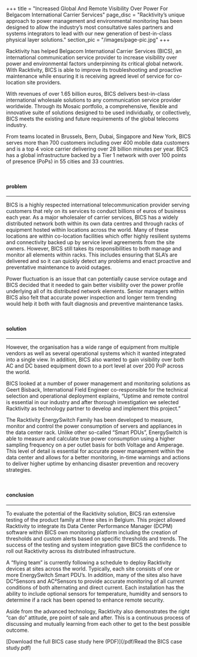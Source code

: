 +++
title = "Increased Global And Remote Visibility Over Power For Belgacom International Carrier Services"
page_disc = "Racktivity’s unique approach to power management and environmental monitoring has been designed to allow the industry’s most consultative sales partners and systems integrators to lead with our new generation of best-in-class physical layer solutions."
section_pic = "/images/page-pic.jpg"
+++


Racktivity has helped Belgacom International Carrier Services (BICS), an international communication service provider to increase visibility over power and environmental factors underpinning its critical global network. 
With Racktivity, BICS is able to improve its troubleshooting and proactive maintenance while ensuring it is receiving agreed level of service for co-location site providers.

With revenues of over 1.65 billion euros, BICS delivers best-in-class international wholesale solutions to any communication service provider worldwide. Through its Mosaic portfolio, a comprehensive, flexible and innovative suite of solutions designed to be used individually, or collectively, BICS meets the existing and future requirements of the global telecoms industry.

From teams located in Brussels, Bern, Dubai, Singapore and New York, BICS serves more than 700 customers including over 400 mobile data customers and is a top 4 voice carrier delivering over 28 billion minutes per year. BICS has a global infrastructure backed by a Tier 1 network with over 100 points of presence (PoPs) in 55 cities and 33 countries.

<br>

#### problem
-------------------------------------

BICS is a highly respected international telecommunication provider serving customers that rely on its services to conduct billions of euros of business each year.
As a major wholesaler of carrier services, BICS has a widely distributed network both within its own data centres and through racks of equipment hosted within locations across the world.
Many of these locations are within co-location facilities which offer highly resilient systems and connectivity backed up by service level agreements from the site owners. However, BICS still takes its responsibilities to both manage and monitor all elements within racks.
This includes ensuring that SLA’s are delivered and so it can quickly detect any problems and enact proactive and preventative maintenance to avoid outages.

Power fluctuation is an issue that can potentially cause service outage and BICS decided that it needed to gain better visibility over the power profile underlying all of its distributed network elements. Senior managers within BICS also felt that accurate power inspection and longer term trending would help it both with fault diagnosis and preventive maintenance tasks.

<br>

#### solution
----------------------------------------


However, the organisation has a wide range of equipment from multiple vendors as well as several operational systems which it wanted integrated into a single view. In addition, BICS also wanted to gain visibility over both AC and DC based equipment down to a port level at over 200 PoP across the world.

BICS looked at a number of power management and monitoring solutions as Geert Bisback, International Field Engineer co-responsible for the technical selection and operational deployment explains, “Uptime and remote control is essential in our industry and after thorough investigation we selected Racktivity as technology partner to develop and implement this project.”

The Racktivity EnergySwitch Family has been developed to measure, monitor and control the power consumption of servers and appliances in the data center rack.
Unlike other so-called “Smart PDUs”, EnergySwitch is able to measure and calculate true power consumption using a higher sampling frequency on a per outlet basis for both Voltage and Amperage. 
This level of detail is essential for accurate power management within the data center and allows for a better monitoring, in-time warnings and actions to deliver higher uptime by enhancing disaster prevention and recovery strategies.

<br>

#### conclusion
-----------------------------------------

To evaluate the potential of the Racktivity solution, BICS ran extensive testing of the product family at three sites in Belgium.
This project allowed Racktivity to integrate its Data Center Performance Manager (DCPM) software within BICS own monitoring platform including the creation of thresholds and custom alerts based on specific thresholds and trends.
The success of the testing and system integration gave BICS the confidence to roll out Racktivity across its distributed infrastructure. 

A “flying team” is currently following a schedule to deploy Racktivity devices at sites across the world.
Typically, each site consists of one or more EnergySwitch Smart PDU’s. In addition, many of the sites also have DC²Sensors and AC²Sensors to provide accurate monitoring of all current conditions of both alternating and direct current. Each installation has the ability to include optional sensors for temperature, humidity and sensors to determine if a rack has been opened to enhance remote security.

Aside from the advanced technology, Racktivity also demonstrates the right “can do” attitude, pre point of sale and after. This is a continuous process of discussing and mutually learning from each other to get to the best possible outcome.

[Download the full BICS case study here (PDF)](/pdf/Read the BICS case study.pdf)



